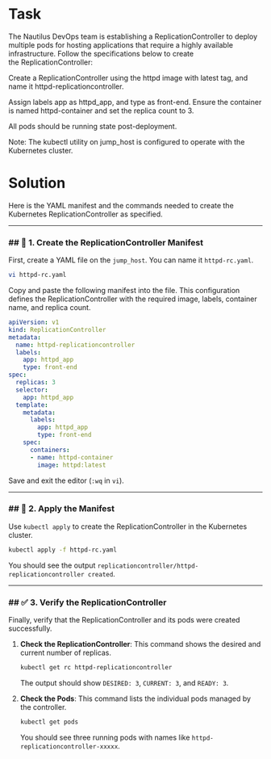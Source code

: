 # Task

The Nautilus DevOps team is establishing a ReplicationController to deploy multiple pods for hosting applications that require a highly available infrastructure. Follow the specifications below to create the ReplicationController:



Create a ReplicationController using the httpd image with latest tag, and name it httpd-replicationcontroller.



Assign labels app as httpd_app, and type as front-end. Ensure the container is named httpd-container and set the replica count to 3.



All pods should be running state post-deployment.



Note: The kubectl utility on jump_host is configured to operate with the Kubernetes cluster.

# Solution

Here is the YAML manifest and the commands needed to create the Kubernetes ReplicationController as specified.

-----

### \#\# 📄 1. Create the ReplicationController Manifest

First, create a YAML file on the `jump_host`. You can name it `httpd-rc.yaml`.

```bash
vi httpd-rc.yaml
```

Copy and paste the following manifest into the file. This configuration defines the ReplicationController with the required image, labels, container name, and replica count.

```yaml
apiVersion: v1
kind: ReplicationController
metadata:
  name: httpd-replicationcontroller
  labels:
    app: httpd_app
    type: front-end
spec:
  replicas: 3
  selector:
    app: httpd_app
  template:
    metadata:
      labels:
        app: httpd_app
        type: front-end
    spec:
      containers:
      - name: httpd-container
        image: httpd:latest
```

Save and exit the editor (`:wq` in `vi`).

-----

### \#\# 🚀 2. Apply the Manifest

Use `kubectl apply` to create the ReplicationController in the Kubernetes cluster.

```bash
kubectl apply -f httpd-rc.yaml
```

You should see the output `replicationcontroller/httpd-replicationcontroller created`.

-----

### \#\# ✅ 3. Verify the ReplicationController

Finally, verify that the ReplicationController and its pods were created successfully.

1.  **Check the ReplicationController**:
    This command shows the desired and current number of replicas.

    ```bash
    kubectl get rc httpd-replicationcontroller
    ```

    The output should show `DESIRED: 3`, `CURRENT: 3`, and `READY: 3`.

2.  **Check the Pods**:
    This command lists the individual pods managed by the controller.

    ```bash
    kubectl get pods
    ```

    You should see three running pods with names like `httpd-replicationcontroller-xxxxx`.
